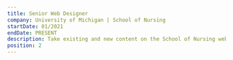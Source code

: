 ```yaml
---
title: Senior Web Designer
company: University of Michigan | School of Nursing
startDate: 01/2021
endDate: PRESENT
description: Take existing and new content on the School of Nursing website and enhance the visual appeal with images, graphics, and layout. Serve as part of the web design team designing and building pages/sites and providing custom design work, as needed. Create web pages that engage users and provide a positive user experience. Design visual website imagery, ensuring that they are in line with UMSN’s branding. Maintain the appearance of website by enforcing content, brand and style standards.
position: 2
---
```

